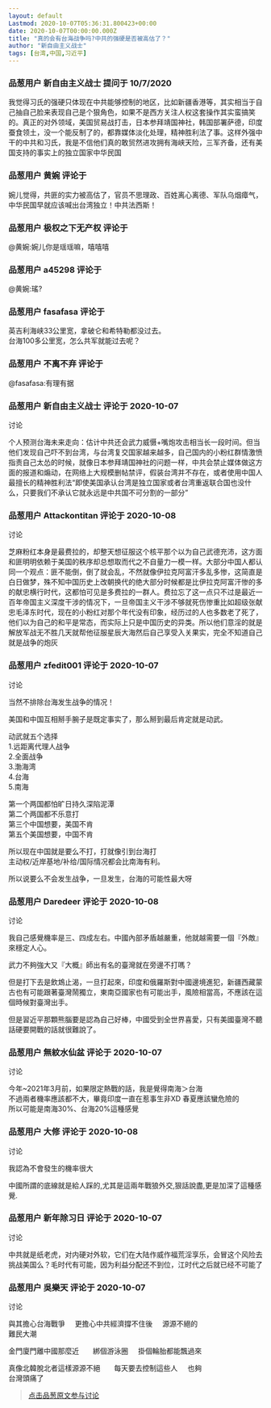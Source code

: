 ```yaml
---
layout: default
Lastmod: 2020-10-07T05:36:31.800423+00:00
date: 2020-10-07T00:00:00.000Z
title: "真的会有台海战争吗?中共的强硬是否被高估了？"
author: "新自由主义战士"
tags: [台湾,中国,习近平]
---
```



### 品葱用户 **新自由主义战士** 提问于 10/7/2020
    
我觉得习氏的强硬只体现在中共能够控制的地区，比如新疆香港等，其实相当于自己抽自己脸来表现自己是个狠角色，如果不是西方关注人权这套操作其实蛮搞笑的。真正的对外领域，美国贸易战打击，日本参拜靖国神社，韩国部署萨德，印度蚕食领土，没一个能反制了的，都靠媒体淡化处理，精神胜利法了事。这样外强中干的中共和习氏，我是不信他们真的敢贸然进攻拥有海峡天险，三军齐备，还有美国支持的事实上的独立国家中华民国
    
                

### 品葱用户 **黄婉** 评论于 
        
婉儿觉得，共匪的实力被高估了，官员不思理政、百姓离心离德、军队乌烟瘴气，中华民国早就应该喊出台湾独立！中共法西斯！
        
                

### 品葱用户 **极权之下无产权** 评论于 
        
@黄婉:婉儿你是瑶瑶嘛，嘻嘻嘻
        
                

### 品葱用户 **a45298** 评论于 
        
@黄婉:瑤?
        
                

### 品葱用户 **fasafasa** 评论于 
        
英吉利海峡33公里宽，拿破仑和希特勒都没过去。  
台海100多公里宽，怎么共军就能过去呢？
        
                

### 品葱用户 **不离不弃** 评论于 
        
@fasafasa:有理有据
        
                

### 品葱用户 **新自由主义战士** 评论于 2020-10-07
讨论

        
个人预测台海未来走向：估计中共还会武力威慑+嘴炮攻击相当长一段时间。但当他们发现自己吓不到台湾，与台湾复交国家越来越多，自己国内的小粉红群情激愤指责自己太怂的时候，就像日本参拜靖国神社的问题一样，中共会禁止媒体做这方面的报道和煽动，在网络上大规模删帖禁评，假装台湾并不存在，或者使用中国人最擅长的精神胜利法“即使美国承认台湾是独立国家或者台湾重返联合国也没什么，只要我们不承认它就永远是中共国不可分割的一部分”
        
                

### 品葱用户 **Attackontitan** 评论于 2020-10-08
讨论

        
芝麻粉红本身是最费拉的，却整天想征服这个核平那个以为自己武德充沛，这方面和匪明明依赖于美国的秩序却总想取而代之不自量力一模一样。大部分中国人都认同一个观点：匪不能倒，倒了就会乱，不然就像伊拉克阿富汗多乱多惨，这简直是白日做梦，殊不知中国历史上改朝换代的绝大部分时候都是比伊拉克阿富汗惨的多的献忠横行时代，这都怕可见是多费拉的一群人。费拉忘了这一点只不过是最近一百年帝国主义深度干涉的情况下，一旦帝国主义干涉不够就死伤惨重比如超级张献忠毛泽东时代，现在的小粉红对那个年代没有印象，经历过的人也多数老了死了，他们以为自己的和平是常态，而实际上只是中国历史的异类。所以他们意淫的就是解放军战无不胜几天就帮他征服星辰大海然后自己享受入关果实，完全不知道自己就是战争的炮灰
        
                

### 品葱用户 **zfedit001** 评论于 2020-10-07
讨论

        
当然不排除台海发生战争的情况！  
  
美国和中国互相掰手腕子是既定事实了，那么掰到最后肯定就是动武。  
  
动武就五个选择  
1.远距离代理人战争  
2.全面战争  
3.渤海湾  
4.台海  
5.南海  
  
第一个两国都怕旷日持久深陷泥潭  
第二个两国都不乐意打  
第三个中国想要，美国不肯  
第五个美国想要，中国不肯  
  
所以现在中国就是要么不打，打就像引到台海打  
主动权/近岸基地/补给/国际情况都会比南海有利。  
  
所以说要么不会发生战争，一旦发生，台海的可能性最大呀
        
                

### 品葱用户 **Daredeer** 评论于 2020-10-08
讨论

        
我自己感覺機率是三、四成左右。中國內部矛盾越嚴重，他就越需要一個『外敵』來穩定人心。  
  
武力不夠強大又『大概』師出有名的臺灣就在旁邊不打嗎？  
  
但是打下去是飲鴆止渴，一旦打起來，印度和俄羅斯對中國邊境進犯，新疆西藏蒙古也有可能跟著臺灣鬧獨立，東南亞國家也有可能出手，風險相當高，不應該在這個時候對臺灣出手。  
  
但是習近平那顆熊腦要是認為自己好棒，中國受到全世界喜愛，只有美國臺灣不聽話硬要開戰的話就很難說了。
        
                

### 品葱用户 **無紋水仙盆** 评论于 2020-10-07
讨论

        
今年~2021年3月前，如果限定熱戰的話，我是覺得南海＞台海  
不過兩者機率應該都不大，畢竟印度一直在惹事生非XD 春夏應該蠻危險的  
所以可能是南海30%、台海20%這種感覺
        
                

### 品葱用户 **大修** 评论于 2020-10-08
讨论

        
我認為不會發生的機率很大  
  
  
中國所謂的底線就是給人踩的,尤其是這兩年戰狼外交,狠話說盡,更是加深了這種感覺.
        
                

### 品葱用户 **新年除习日** 评论于 2020-10-07
讨论

        
中共就是纸老虎，对内硬对外软，它们在大陆作威作福荒淫享乐，会冒这个风险去挑战美国么？毛时代有可能，因为利益分配还不到位，江时代之后就已经不可能了
        
                

### 品葱用户 **吳樂天** 评论于 2020-10-07
讨论

        
與其擔心台海戰爭     更擔心中共經濟撐不住後     源源不絕的  
難民大潮  
  
金門廈門離中國那麼近       綁個游泳圈     掛個輪胎都能飄過來  
  
真像北韓脫北者這樣源源不絕       每天要去控制這些人     也夠  
台灣頭痛了
        
                





> [点击品葱原文参与讨论](https://pincong.rocks/question/31875)

